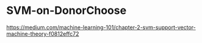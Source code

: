# SVM-on-DonorChoose
https://medium.com/machine-learning-101/chapter-2-svm-support-vector-machine-theory-f0812effc72
